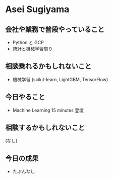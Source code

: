 # Asei Sugiyama

## 会社や業務で普段やっていること

- Python と GCP
- 統計と機械学習周り

## 相談乗れるかもしれないこと

- 機械学習 (scikit-learn, LightGBM, TensorFlow)

## 今日やること

- Machine Learning 15 minutes 登壇

## 相談するかもしれないこと

(なし)

## 今日の成果

- たぶんなし
